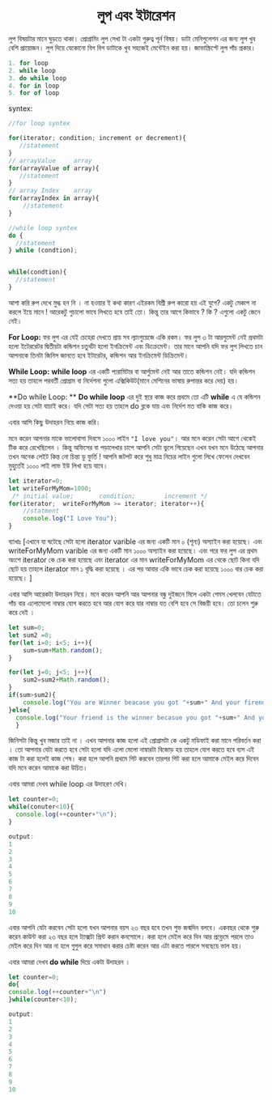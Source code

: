 <h1 align='center'>লুপ এবং ইটারেশন</h1>
লুপ বিষয়টার মানে ঘুড়তে থাকা। প্রোগ্রামিং লুপ সেখা টা একটা গুরুত্ব পূর্ন বিষয়। ডাটা মেনিপুলেশন এর জন্য লুপ খুব বেশি প্রায়োজন। লুপ দিয়ে যেকোনো বিগ বিগ ডাটাকে খুব সহজেই মেন্টেইন করা হয়। জাভাস্ক্রিপ্টে লুপ পাঁচ প্রকার।

```javascript
1. for loop
2. while loop
3. do while loop
4. for in loop
5. for of loop
```

syntex:

```javascript
//for loop syntex

for(iterator; condition; increment or decrement){
   //statement
}
// arrayValue     array
for(arrayValue of array){
   //statement 
}
// array Index    array
for(arrayIndex in array){
    //statement
}

//while loop syntex
do {
  //statement
} while (condtion);


while(condtion){
  //statement
}
```

আশা করি রুপ দেখে মুগ্ধ হন নি । না হওয়ার ই কথা কারণ এইরকম বিশ্রী রুপ কারো হয় এই যুগে? একটু মেকাপ না করলে ইয়ে মানে ! আরেকটু গুচালো ভাবে লিখতে হবে তাই তো। কিন্তু তার আগে কিভাবে ? কি ? এগুলো একটু জেনে নেই। 

**For Loop:** ফর লুপ এর যেই চেহেরা দেখতে প্রায় সব ল্যাংগুয়েজে একি রকম। ফর লুপ ৩ টা আরগুমেন্ট নেই প্রথমটা হলো ইটেররেটর দ্বিতীয়টা কন্ডিশন চতুর্থটা হলো ইনক্রিমেন্ট এবং ডিক্রেমেন্ট। তার মানে আপনি যদি ফর লুপ লিখতে চান আপনাকে তিনটা জিনিস জানতে হবে ইটারেটর, কন্ডিশন আর ইনক্রিমেন্ট ডিক্রিমেন্ট। 

**While Loop:** **while loop** এর একটি প্যরামিটার বা আর্গুমেন্ট নেই আর তাতে কন্ডিশন নেই। যদি কন্ডিশন সত্য হয় তাহলে পরবর্তী প্রোগ্রাম বা নির্দেশনা গুলো এক্সিকিউট(মানে মেশিনের ভাষায় রুপান্তর করে দেয়) হয়। 

**Do while Loop: ** **Do while loop** এর দুই স্থরে কাজ করে প্রথমে তো এটি **while** এ যে কন্ডিশন দেওয়া হয় সেটা যাচাই করে। যদি সেটা সত্য হয় তাহলে do ব্লকে যায় এবং নির্দেশ মত বাকি কাজ করে।

এবার আসি কিছু উদাহরন নিয়ে কাজ করি।

মনে করেন আপনার মাকে ভালোবাসা দিবসে ১০০০ লাইন ```"I love you"```। আর মনে করেন সেটা আগে থেকেই টিক করে রেখেছিলেন । কিন্তু অফিসের বা পড়ালেখার চাপে আপনি সেটা ভুলে গিয়েছেন এখন যখন মনে উঠেছে আপনার তখন অনেক লেইট কিন্ত নো চিন্তা ডু ফুর্তি ! আপনি জটপট করে শুধু মাত্র নিচের লাইন গুলো লিখে ফেলেন দেখবেন মুহুর্তেই ১০০০ লাই লাভ ইউ লিখা হয়ে যাবে।

```javascript
let iterator=0;
let writeForMyMom=1000;
 /* initial value;       condition;        increment */
for(iterator;  writeForMyMom >= iterator; iterator++){
    //statment
    console.log("I Love You");
}
```

ব্যাখাঃ [এখানে যা ঘটেছে সেটা হলো iterator varible এর জন্য একটি মান ০ (শূন্য) অস্যাইন করা হয়েছে। এবং writeForMyMom varible এর জন্য একটি মান ১০০০ অস্যাইন  করা হয়েছে। এবং পরে ফর লুপ এর প্রথম অংশে iterator কে চেক করা হয়েছে এবং iterator এর মান writeForMyMom এর থেকে ছোট কিনা যদি ছোট হয় তাহলে  iterator মান ১ বৃদ্ধি করা হয়েছে । এর পর  আবার একি ভাবে চেক করা হয়েছে ১০০০ বার চেক করা হয়েছে। ]



এবার আসি আরেকটা উদাহরন নিয়ে। মনে করেন আপনি আর আপনার বন্ধু দুইজনে মিলে একটা গেমস খেলবেন যেটাতে  পাঁচ বার এলোমেলো নাম্বার যোগ করতে হবে আর যোগ করে যার নাম্বার যত বেশি হবে সে বিজয়ী হবে। তো চলেন শুরু করে দেই । 

```javascript
let sum=0;
let sum2 =0;
for(let i=0; i<5; i++){ 
    sum=sum+Math.random();                                    
} 

for(let j=0; j<5; j++){                                      
    sum2=sum2+Math.random();                                    
}
if(sum>sum2){                                                 
    console.log("You are Winner beacase you got "+sum+" And your firend got " +sum2);   
}else{                                                       
  console.log("Your friend is the winner becasue you got "+sum+" And your friend got "+sum2);         
  } 
```

 জিনিসটা কিন্তু খুব মজার তাই না । এখন আপনার কাজ হলো এই প্রোগ্রামটা কে একটু মডিফাই করা মানে পরিবর্তন  করা । তো আপনার যেটা করতে হবে সেটা হলো যদি এলো মেলো নাম্বারটা বিজোড় হয় তাহলে যোগ করতে হবে ব্যস এই কাজ টা করা হলেই কাজ শেষ। করা হলে আপনি প্রথমে গিট করবেন তারপর গিট করা হলে আমাকে মেইল করে দিবেন যদি মনে করেন আমাকে করা উচিত।

এবার আমরা দেখব while loop এর উদাহরণ দেখি।

```javascript
let counter=0;
while(conuter<10){
  console.log(++counter+"\n");
}

output: 
1
2
3
4
5
6
7
8
9
10
```

এবার আপনি যেটা করবেন সেটা হলো যখন আপনার বয়স ২৩ বছর হবে তখন শুভ জন্মদিন বলবে। একবছর থেকে শুরু করেন কাউন্ট করা ২৩ বছর হলে ট্যাক্সটা প্রিন্ট করান কনসোলে। করা হলে মেইল করে দিন আর প্রভ্লেমে পরলে তাও মেইল করে দিন আর না হলে গুগুল করে সমাধান করার চেষ্টা করেন আর এটা করতে পারলে সবছেয়ে ভাল হয়। 

এবার আমরা দেখব **do while** দিয়ে একটা উদাহরন ।

```javascript
let counter=0;
do{
console.log(++counter+"\n")
}while(counter<10);

output: 
1
2
3
4
5
6
7
8
9
10
```








